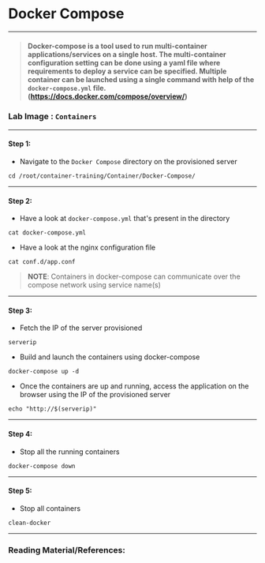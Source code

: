 # **Docker Compose**

---

> #### Docker-compose is a tool used to run multi-container applications/services on a single host. The multi-container configuration setting can be done using a yaml file where requirements to deploy a service can be specified. Multiple container can be launched using a single command with help of the `docker-compose.yml` file. (https://docs.docker.com/compose/overview/)

### **Lab Image : `Containers`**

---

#### Step 1:

* Navigate to the `Docker Compose` directory on the provisioned server

```commandline
cd /root/container-training/Container/Docker-Compose/
```

---

#### Step 2:

* Have a look at `docker-compose.yml` that's present in the directory

```commandline
cat docker-compose.yml
```

* Have a look at the nginx configuration file

```commandline
cat conf.d/app.conf
```

> **NOTE**: Containers in docker-compose can communicate over the compose network using service name(s)

---

#### Step 3:

* Fetch the IP of the server provisioned

```commandline
serverip
```

* Build and launch the containers using docker-compose

```commandline
docker-compose up -d
```

* Once the containers are up and running, access the application on the browser using the IP of the provisioned server

```commandline
echo "http://$(serverip)"
```

---

#### Step 4:

* Stop all the running containers

```commandline
docker-compose down
```

---

#### Step 5:

* Stop all containers

```commandline
clean-docker
```

---

### Reading Material/References:

